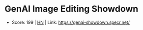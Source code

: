 # GenAI Image Editing Showdown

- Score: 199 | [HN](https://news.ycombinator.com/item?id=45708795) | Link: https://genai-showdown.specr.net/

